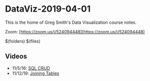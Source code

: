 # DataViz-2019-04-01

This is the home of Greg Smith's Data Visualization course notes.

Zoom: [https://zoom.us/j/524094448](https://zoom.us/j/524094448)

$(folders)
$(files)

## Videos

* 11/5/16: [SQL CRUD](https://codingbootcamp.hosted.panopto.com/Panopto/Pages/Viewer.aspx?id=6faac61d-245d-4a13-90fa-aafd0017b545)
* 11/12/19: [Joining Tables](https://codingbootcamp.hosted.panopto.com/Panopto/Pages/Viewer.aspx?id=dfd7d3ed-e813-45c3-8a16-ab040002718c)
<!--stackedit_data:
eyJoaXN0b3J5IjpbLTIwMTkyNzA5MCwxNTU4NjA4OTcyLDIwOT
UzNTc4MTddfQ==
-->